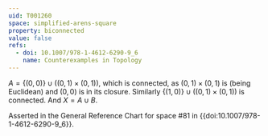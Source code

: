 ```yaml
---
uid: T001260
space: simplified-arens-square
property: biconnected
value: false
refs:
  - doi: 10.1007/978-1-4612-6290-9_6
    name: Counterexamples in Topology
---
```

$A = \{(0,0)\} \cup ((0,1) \times (0,1))$, which is connected, as $(0,1) \times (0,1)$ is (being Euclidean) and $(0,0)$ is in its closure. Similarly $\{(1,0)\} \cup ((0,1) \times (0,1))$ is connected. And $X = A \cup B$.

Asserted in the General Reference Chart for space #81 in
{{doi:10.1007/978-1-4612-6290-9_6}}.
